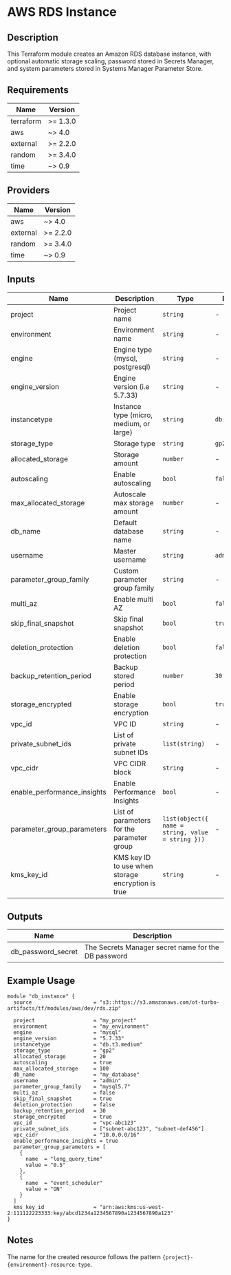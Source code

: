 # AWS RDS Instance

## Description

This Terraform module creates an Amazon RDS database instance, with optional automatic storage scaling, password stored in Secrets Manager, and system parameters stored in Systems Manager Parameter Store.

## Requirements

| Name | Version |
|------|---------|
| terraform | >= 1.3.0 |
| aws | ~> 4.0 |
| external | >= 2.2.0 |
| random | >= 3.4.0 |
| time | ~> 0.9 |

## Providers

| Name | Version |
|------|---------|
| aws | ~> 4.0 |
| external | >= 2.2.0 |
| random | >= 3.4.0 |
| time | ~> 0.9 |

## Inputs

| Name | Description | Type | Default | Required |
|------|-------------|------|---------|:--------:|
| project | Project name | `string` | - | yes |
| environment | Environment name | `string` | - | yes |
| engine | Engine type (mysql, postgresql) | `string` | - | yes |
| engine_version | Engine version (i.e 5.7.33) | `string` | - | yes |
| instancetype | Instance type (micro, medium, or large) | `string` | `db.t3.micro` | no |
| storage_type | Storage type | `string` | `gp2` | no |
| allocated_storage | Storage amount | `number` | - | yes |
| autoscaling | Enable autoscaling | `bool` | `false` | no |
| max_allocated_storage | Autoscale max storage amount | `number` | - | yes (if autoscaling is true) |
| db_name | Default database name | `string` | - | yes |
| username | Master username | `string` | `admin` | no |
| parameter_group_family | Custom parameter group family | `string` | - | yes |
| multi_az | Enable multi AZ | `bool` | `false` | no |
| skip_final_snapshot | Skip final snapshot | `bool` | `true` | no |
| deletion_protection | Enable deletion protection | `bool` | `false` | no |
| backup_retention_period | Backup stored period | `number` | `30` | no |
| storage_encrypted | Enable storage encryption | `bool` | `true` | no |
| vpc_id | VPC ID | `string` | - | yes |
| private_subnet_ids | List of private subnet IDs | `list(string)` | - | yes |
| vpc_cidr | VPC CIDR block | `string` | - | yes |
| enable_performance_insights | Enable Performance Insights | `bool` | - | yes |
| parameter_group_parameters | List of parameters for the parameter group | `list(object({ name = string, value = string }))` | - | yes |
| kms_key_id | KMS key ID to use when storage encryption is true | `string` | - | yes (if storage_encrypted is true) |

## Outputs

| Name | Description |
|------|-------------|
| db_password_secret | The Secrets Manager secret name for the DB password |

## Example Usage

```hcl
module "db_instance" {
  source                    = "s3::https://s3.amazonaws.com/ot-turbo-artifacts/tf/modules/aws/dev/rds.zip"

  project                   = "my_project"
  environment               = "my_environment"
  engine                    = "mysql"
  engine_version            = "5.7.33"
  instancetype              = "db.t3.medium"
  storage_type              = "gp2"
  allocated_storage         = 20
  autoscaling               = true
  max_allocated_storage     = 100
  db_name                   = "my_database"
  username                  = "admin"
  parameter_group_family    = "mysql5.7"
  multi_az                  = false
  skip_final_snapshot       = true
  deletion_protection       = false
  backup_retention_period   = 30
  storage_encrypted         = true
  vpc_id                    = "vpc-abc123"
  private_subnet_ids        = ["subnet-abc123", "subnet-def456"]
  vpc_cidr                  = "10.0.0.0/16"
  enable_performance_insights = true
  parameter_group_parameters = [
    {
      name  = "long_query_time"
      value = "0.5"
    },
    {
      name  = "event_scheduler"
      value = "ON"
    }
  ]
  kms_key_id                = "arn:aws:kms:us-west-2:111122223333:key/abcd1234a1234567890a1234567890a123"
}
```

## Notes

The name for the created resource follows the pattern `{project}-{environment}-resource-type`.
